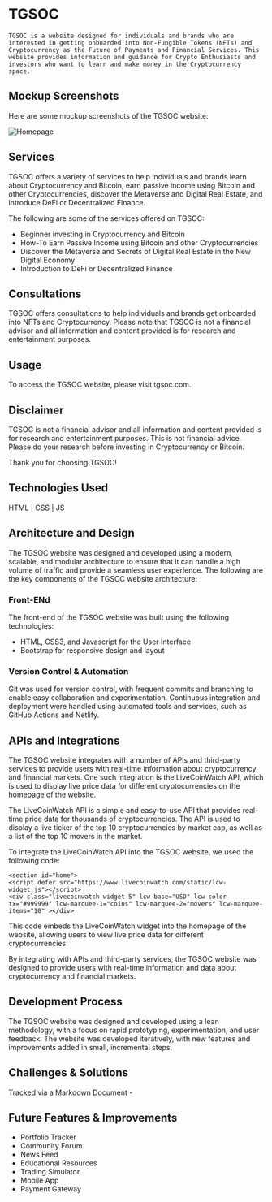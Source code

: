# TGSOC 
    TGSOC is a website designed for individuals and brands who are interested in getting onboarded into Non-Fungible Tokens (NFTs) and Cryptocurrency as the Future of Payments and Financial Services. This website provides information and guidance for Crypto Enthusiasts and investors who want to learn and make money in the Cryptocurrency space.


## Mockup Screenshots

Here are some mockup screenshots of the TGSOC website:

![Homepage](https://i.imgur.com/OgWhlx2.png)





## Services 
TGSOC offers a variety of services to help individuals and brands learn about Cryptocurrency and Bitcoin, earn passive income using Bitcoin and other Cryptocurrencies, discover the Metaverse and Digital Real Estate, and introduce DeFi or Decentralized Finance.

The following are some of the services offered on TGSOC:

- Beginner investing in Cryptocurrency and Bitcoin
- How-To Earn Passive Income using Bitcoin and other Cryptocurrencies
- Discover the Metaverse and Secrets of Digital Real Estate in the New Digital Economy
- Introduction to DeFi or Decentralized Finance


## Consultations 
TGSOC offers consultations to help individuals and brands get onboarded into NFTs and Cryptocurrency. Please note that TGSOC is not a financial advisor and all information and content provided is for research and entertainment purposes.

## Usage 
To access the TGSOC website, please visit tgsoc.com.

## Disclaimer 
TGSOC is not a financial advisor and all information and content provided is for research and entertainment purposes. This is not financial advice. Please do your research before investing in Cryptocurrency or Bitcoin.

Thank you for choosing TGSOC!

## Technologies Used
HTML | CSS | JS 

## Architecture and Design
The TGSOC website was designed and developed using a modern, scalable, and modular architecture to ensure that it can handle a high volume of traffic and provide a seamless user experience. The following are the key components of the TGSOC website architecture:

### Front-ENd 
The front-end of the TGSOC website was built using the following technologies:
- HTML, CSS3, and Javascript for the User Interface
- Bootstrap for responsive design and layout

### Version Control & Automation
Git was used for version control, with frequent commits and branching to enable easy collaboration and experimentation. Continuous integration and deployment were handled using automated tools and services, such as GitHub Actions and Netlify.

## APIs and Integrations
The TGSOC website integrates with a number of APIs and third-party services to provide users with real-time information about cryptocurrency and financial markets. One such integration is the LiveCoinWatch API, which is used to display live price data for different cryptocurrencies on the homepage of the website.

The LiveCoinWatch API is a simple and easy-to-use API that provides real-time price data for thousands of cryptocurrencies. The API is used to display a live ticker of the top 10 cryptocurrencies by market cap, as well as a list of the top 10 movers in the market.

To integrate the LiveCoinWatch API into the TGSOC website, we used the following code:
```
<section id="home">
<script defer src="https://www.livecoinwatch.com/static/lcw-widget.js"></script>
<div class="livecoinwatch-widget-5" lcw-base="USD" lcw-color-tx="#999999" lcw-marquee-1="coins" lcw-marquee-2="movers" lcw-marquee-items="10" ></div>
```
This code embeds the LiveCoinWatch widget into the homepage of the website, allowing users to view live price data for different cryptocurrencies.

By integrating with APIs and third-party services, the TGSOC website was designed to provide users with real-time information and data about cryptocurrency and financial markets.


## Development Process 
The TGSOC website was designed and developed using a lean methodology, with a focus on rapid prototyping, experimentation, and user feedback. The website was developed iteratively, with new features and improvements added in small, incremental steps.

## Challenges & Solutions
Tracked via a Markdown Document - 

## Future Features & Improvements
- Portfolio Tracker
- Community Forum
- News Feed
- Educational Resources
- Trading Simulator
- Mobile App
- Payment Gateway

